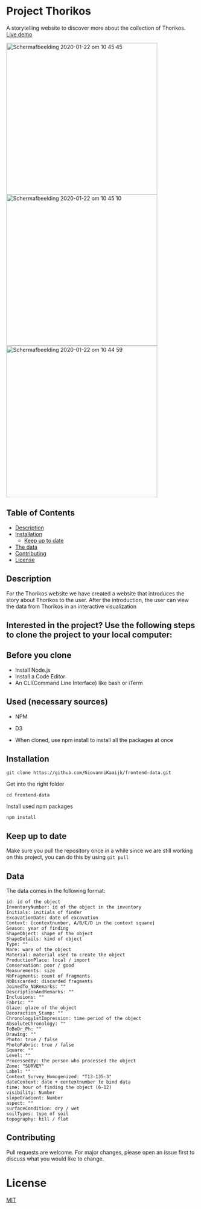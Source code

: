 # Project Thorikos

A storytelling website to discover more about the collection of Thorikos. 
[Live demo](https://giovannikaaijk.github.io/thorikos/)

<img width="400" alt="Schermafbeelding 2020-01-22 om 10 45 45" src="https://user-images.githubusercontent.com/43671292/72883323-657bd800-3d04-11ea-953d-3c9c6f136883.png">
<img width="400" alt="Schermafbeelding 2020-01-22 om 10 45 10" src="https://user-images.githubusercontent.com/43671292/72883324-657bd800-3d04-11ea-9004-c5c18f5f69ca.png">
<img width="400" alt="Schermafbeelding 2020-01-22 om 10 44 59" src="https://user-images.githubusercontent.com/43671292/72883325-657bd800-3d04-11ea-92dd-aa22922340df.png">

## Table of Contents

- [Description](#Description)
- [Installation](#Installation)
  - [Keep up to date](#Keep-up-to-date)
- [The data](#Data)
- [Contributing](#Contributing)
- [License](#License)

## Description

For the Thorikos website we have created a website that introduces the story about Thorikos to the user. After the introduction, the user can view the data from Thorikos in an interactive visualization

## Interested in the project? Use the following steps to clone the project to your local computer:

## Before you clone

* Install Node.js
* Install a Code Editor
* An CLI(Command Line Interface) like bash or iTerm

## Used (necessary sources)

* NPM
* D3

* When cloned, use npm install to install all the packages at once

## Installation

```
git clone https://github.com/GiovanniKaaijk/frontend-data.git
```
Get into the right folder
```
cd frontend-data
```
Install used npm packages
```
npm install
```

## Keep up to date
Make sure you pull the repository once in a while since we are still working on this project, you can do this by using ```git pull```

## Data
The data comes in the following format:
```
id: id of the object
InventoryNumber: id of the object in the inventory
Initials: initials of finder
ExcavationDate: date of excavation
Context: [contextnumber, A/B/C/D in the context square]
Season: year of finding
ShapeObject: shape of the object
ShapeDetails: kind of object
Type: ""
Ware: ware of the object
Material: material used to create the object
ProductionPlace: local / import
Conservation: poor / good
Measurements: size
NbFragments: count of fragments
NbDiscarded: discarded fragments
JoinedTo_NbRemarks: ""
DescriptionAndRemarks: ""
Inclusions: ""
Fabric: ""
Glaze: glaze of the object
Decoraction_Stamp: ""
Chronology1stImpression: time period of the object
AbsoluteChronology: ""
ToBeDr_Ph: ""
Drawing: ""
Photo: true / false
PhotoFabric: true / false
Square: ""
Level: ""
ProcessedBy: the person who processed the object
Zone: "SURVEY"
Label: ""
Context_Survey_Homogenized: "T13-135-3"
dateContext: date + contextnumber to bind data
time: hour of finding the object (6-12)
visibility: Number
slopeGradient: Number
aspect: ""
surfaceCondition: dry / wet
soilTypes: type of soil
topography: hill / flat
```

## Contributing

Pull requests are welcome. For major changes, please open an issue first to discuss what you would like to change.

# License
[MIT](https://github.com/GiovanniKaaijk/thorikos/blob/master/LICENSE)
